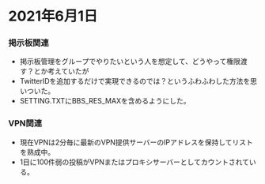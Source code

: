 # 2021年6月1日

### 掲示板関連

- 掲示板管理をグループでやりたいという人を想定して、どうやって権限渡す？とか考えていたが
- TwitterIDを追加するだけで実現できるのでは？というふわふわした方法を思いついた。
- SETTING.TXTにBBS_RES_MAXを含めるようにした。

### VPN関連
- 現在VPNは2分毎に最新のVPN提供サーバーのIPアドレスを保持してリストを熟成中。
- 1日に100件弱の投稿がVPNまたはプロキシサーバーとしてカウントされている。
